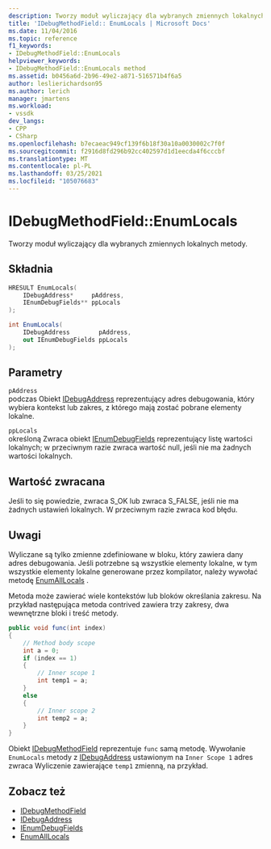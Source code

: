 ```yaml
---
description: Tworzy moduł wyliczający dla wybranych zmiennych lokalnych metody.
title: 'IDebugMethodField:: EnumLocals | Microsoft Docs'
ms.date: 11/04/2016
ms.topic: reference
f1_keywords:
- IDebugMethodField::EnumLocals
helpviewer_keywords:
- IDebugMethodField::EnumLocals method
ms.assetid: b0456a6d-2b96-49e2-a871-516571b4f6a5
author: leslierichardson95
ms.author: lerich
manager: jmartens
ms.workload:
- vssdk
dev_langs:
- CPP
- CSharp
ms.openlocfilehash: b7ecaeac949cf139f6b18f30a10a0030002c7f0f
ms.sourcegitcommit: f2916d8fd296b92cc402597d1d1eecda4f6cccbf
ms.translationtype: MT
ms.contentlocale: pl-PL
ms.lasthandoff: 03/25/2021
ms.locfileid: "105076683"
---
```

# <a name="idebugmethodfieldenumlocals"></a>IDebugMethodField::EnumLocals
Tworzy moduł wyliczający dla wybranych zmiennych lokalnych metody.

## <a name="syntax"></a>Składnia

```cpp
HRESULT EnumLocals(
    IDebugAddress*     pAddress,
    IEnumDebugFields** ppLocals
);
```

```csharp
int EnumLocals(
    IDebugAddress        pAddress,
    out IEnumDebugFields ppLocals
);
```

## <a name="parameters"></a>Parametry
`pAddress`\
podczas Obiekt [IDebugAddress](../../../extensibility/debugger/reference/idebugaddress.md) reprezentujący adres debugowania, który wybiera kontekst lub zakres, z którego mają zostać pobrane elementy lokalne.

`ppLocals`\
określoną Zwraca obiekt [IEnumDebugFields](../../../extensibility/debugger/reference/ienumdebugfields.md) reprezentujący listę wartości lokalnych; w przeciwnym razie zwraca wartość null, jeśli nie ma żadnych wartości lokalnych.

## <a name="return-value"></a>Wartość zwracana
Jeśli to się powiedzie, zwraca S_OK lub zwraca S_FALSE, jeśli nie ma żadnych ustawień lokalnych. W przeciwnym razie zwraca kod błędu.

## <a name="remarks"></a>Uwagi
Wyliczane są tylko zmienne zdefiniowane w bloku, który zawiera dany adres debugowania. Jeśli potrzebne są wszystkie elementy lokalne, w tym wszystkie elementy lokalne generowane przez kompilator, należy wywołać metodę [EnumAllLocals](../../../extensibility/debugger/reference/idebugmethodfield-enumalllocals.md) .

Metoda może zawierać wiele kontekstów lub bloków określania zakresu. Na przykład następująca metoda contrived zawiera trzy zakresy, dwa wewnętrzne bloki i treść metody.

```csharp
public void func(int index)
{
    // Method body scope
    int a = 0;
    if (index == 1)
    {
        // Inner scope 1
        int temp1 = a;
    }
    else
    {
        // Inner scope 2
        int temp2 = a;
    }
}
```

Obiekt [IDebugMethodField](../../../extensibility/debugger/reference/idebugmethodfield.md) reprezentuje `func` samą metodę. Wywołanie `EnumLocals` metody z [IDebugAddress](../../../extensibility/debugger/reference/idebugaddress.md) ustawionym na `Inner Scope 1` adres zwraca Wyliczenie zawierające `temp1` zmienną, na przykład.

## <a name="see-also"></a>Zobacz też
- [IDebugMethodField](../../../extensibility/debugger/reference/idebugmethodfield.md)
- [IDebugAddress](../../../extensibility/debugger/reference/idebugaddress.md)
- [IEnumDebugFields](../../../extensibility/debugger/reference/ienumdebugfields.md)
- [EnumAllLocals](../../../extensibility/debugger/reference/idebugmethodfield-enumalllocals.md)
